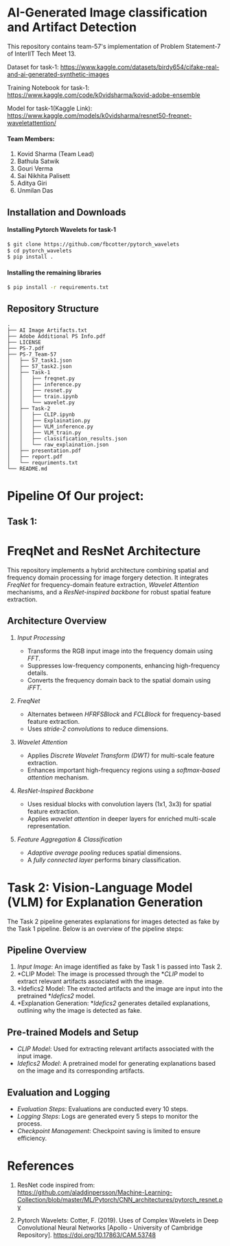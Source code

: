 # AI-Generated Image classification and Artifact Detection

This repository contains team-57's implementation of Problem Statement-7 of InterIIT Tech Meet 13.

Dataset for task-1: https://www.kaggle.com/datasets/birdy654/cifake-real-and-ai-generated-synthetic-images

Training Notebook for task-1: https://www.kaggle.com/code/k0vidsharma/kovid-adobe-ensemble

Model for task-1(Kaggle Link): https://www.kaggle.com/models/k0vidsharma/resnet50-freqnet-waveletattention/

#### Team Members:
1. Kovid Sharma (Team Lead)
2. Bathula Satwik
3. Gouri Verma
4. Sai Nikhita Palisett
5. Aditya Giri
6. Unmilan Das

## Installation and Downloads
#### Installing Pytorch Wavelets for task-1
```bash
$ git clone https://github.com/fbcotter/pytorch_wavelets
$ cd pytorch_wavelets
$ pip install .
```
#### Installing the remaining libraries

```bash
$ pip install -r requirements.txt
```

## Repository Structure
```
.
├── AI Image Artifacts.txt
├── Adobe Additional PS Info.pdf
├── LICENSE
├── PS-7.pdf
├── PS-7_Team-57
│   ├── 57_task1.json
│   ├── 57_task2.json
│   ├── Task-1
│   │   ├── freqnet.py
│   │   ├── inference.py
│   │   ├── resnet.py
│   │   ├── train.ipynb
│   │   └── wavelet.py
│   ├── Task-2
│   │   ├── CLIP.ipynb
│   │   ├── Explaination.py
│   │   ├── VLM_inference.py
│   │   ├── VLM_train.py
│   │   ├── classification_results.json
│   │   └── raw_explaination.json
│   ├── presentation.pdf
│   ├── report.pdf
│   └── requriments.txt
└── README.md
```

<!-- ## Task 1
- **Dataset**: Contains the data used for Task 1.
- **Model**: Includes the model and associated scripts for training and evaluation.
- **Results**: 
  - JSON file with explanations generated for Task 1.

## Task 2
- **Dataset**: Contains the data used for Task 2.
- **Model**: Includes the model and associated scripts for training and evaluation.
- **Results**: 
  - JSON file with explanations generated for Task 2. -->

# Pipeline Of Our project:

## Task 1:
# FreqNet and ResNet Architecture

This repository implements a hybrid architecture combining spatial and frequency domain processing for image forgery detection. It integrates *FreqNet* for frequency-domain feature extraction, *Wavelet Attention* mechanisms, and a *ResNet-inspired backbone* for robust spatial feature extraction.

## Architecture Overview

1. *Input Processing*
   - Transforms the RGB input image into the frequency domain using *FFT*.
   - Suppresses low-frequency components, enhancing high-frequency details.
   - Converts the frequency domain back to the spatial domain using *iFFT*.

2. *FreqNet*
   - Alternates between *HFRFSBlock* and *FCLBlock* for frequency-based feature extraction.
   - Uses *stride-2 convolutions* to reduce dimensions.

3. *Wavelet Attention*
   - Applies *Discrete Wavelet Transform (DWT)* for multi-scale feature extraction.
   - Enhances important high-frequency regions using a *softmax-based attention* mechanism.

4. *ResNet-Inspired Backbone*
   - Uses residual blocks with convolution layers (1x1, 3x3) for spatial feature extraction.
   - Applies *wavelet attention* in deeper layers for enriched multi-scale representation.

5. *Feature Aggregation & Classification*
   - *Adaptive average pooling* reduces spatial dimensions.
   - A *fully connected layer* performs binary classification.
# Task 2: Vision-Language Model (VLM) for Explanation Generation

The Task 2 pipeline generates explanations for images detected as fake by the Task 1 pipeline. Below is an overview of the pipeline steps:

## Pipeline Overview

1. *Input Image*: An image identified as fake by Task 1 is passed into Task 2.
2. *CLIP Model: The image is processed through the **CLIP* model to extract relevant artifacts associated with the image.
3. *Idefics2 Model: The extracted artifacts and the image are input into the pretrained **Idefics2* model.
4. *Explanation Generation: **Idefics2* generates detailed explanations, outlining why the image is detected as fake.

## Pre-trained Models and Setup

- *CLIP Model*: Used for extracting relevant artifacts associated with the input image.
- *Idefics2 Model*: A pretrained model for generating explanations based on the image and its corresponding artifacts.

## Evaluation and Logging

- *Evaluation Steps*: Evaluations are conducted every 10 steps.
- *Logging Steps*: Logs are generated every 5 steps to monitor the process.
- *Checkpoint Management*: Checkpoint saving is limited to ensure efficiency.

# References
1. ResNet code inspired from: https://github.com/aladdinpersson/Machine-Learning-Collection/blob/master/ML/Pytorch/CNN_architectures/pytorch_resnet.py

2. Pytorch Wavelets: Cotter, F. (2019). Uses of Complex Wavelets in Deep Convolutional Neural Networks [Apollo - University of Cambridge Repository]. https://doi.org/10.17863/CAM.53748




